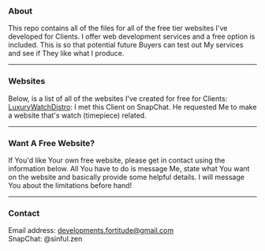 ### About

This repo contains all of the files for all of the free tier websites I've developed for Clients. I offer web development services and a free option is included. This is so that potential future Buyers can test out My services and see if They like what I produce.

---

### Websites
Below, is a list of all of the websites I've created for free for Clients:  
[LuxuryWatchDistro](https://dev-fortitude.github.io/Free-Websites/websites/luxurywatchdistro/index.html): I met this Client on SnapChat. He requested Me to make a website that's watch (timepiece) related.

---

### Want A Free Website?
If You'd like Your own free website, please get in contact using the information below. All You have to do is message Me, state what You want on the website and basically provide some helpful details. I will message You about the limitations before hand!

---

### Contact
Email address: developments.fortitude@gmail.com  
SnapChat: @sinful.zen
